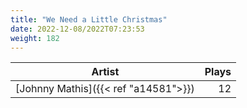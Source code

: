 ```yaml
---
title: "We Need a Little Christmas"
date: 2022-12-08/2022T07:23:53
weight: 182
---
```




 Artist | Plays 
----- | -----:
[Johnny Mathis]({{< ref "a14581">}}) | 12
